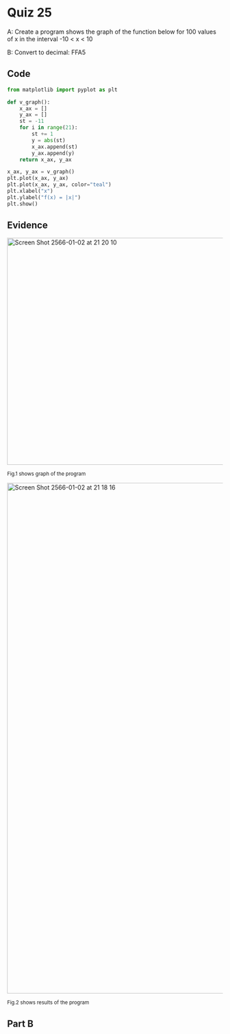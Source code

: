 # Quiz 25

A: Create a program shows the graph of the function below for 100 values of x in the interval -10 < x < 10 

B: Convert to decimal: FFA5


## Code

```py
from matplotlib import pyplot as plt

def v_graph():
    x_ax = []
    y_ax = []
    st = -11
    for i in range(21):
        st += 1
        y = abs(st)
        x_ax.append(st)
        y_ax.append(y)
    return x_ax, y_ax

x_ax, y_ax = v_graph()
plt.plot(x_ax, y_ax)
plt.plot(x_ax, y_ax, color="teal")
plt.xlabel("x")
plt.ylabel("f(x) = |x|")
plt.show()
```

## Evidence

<img width="529" alt="Screen Shot 2566-01-02 at 21 20 10" src="https://user-images.githubusercontent.com/111941936/210243657-e5faa94f-e07a-4caa-a07b-3be08d5132db.png">


<sub>Fig.1 shows graph of the program

<img width="1190" alt="Screen Shot 2566-01-02 at 21 18 16" src="https://user-images.githubusercontent.com/111941936/210243403-c0fa74d6-9064-4647-9685-83d84061a07e.png">

<sub>Fig.2 shows results of the program

## Part B
